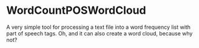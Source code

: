# WordCountPOSWordCloud
A very simple tool for processing a text file into a word frequency list with part of speech tags. Oh, and it can also create a word cloud, because why not?
